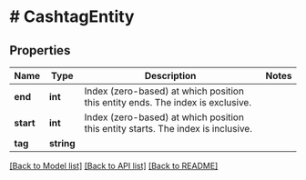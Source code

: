 # # CashtagEntity

## Properties

Name | Type | Description | Notes
------------ | ------------- | ------------- | -------------
**end** | **int** | Index (zero-based) at which position this entity ends.  The index is exclusive. |
**start** | **int** | Index (zero-based) at which position this entity starts.  The index is inclusive. |
**tag** | **string** |  |

[[Back to Model list]](../../README.md#models) [[Back to API list]](../../README.md#endpoints) [[Back to README]](../../README.md)
